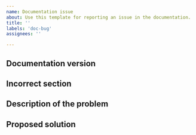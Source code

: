 ```yaml
---
name: Documentation issue
about: Use this template for reporting an issue in the documentation.
title: ''
labels: 'doc-bug'
assignees: ''

---
```


## Documentation version
<!-- In which version of syslog-ng's documentation did you see the issue? -->

## Incorrect section
<!-- Which section of the documentation is wrong? Please include a link to it, if that is possible. -->

## Description of the problem
<!-- Which statements of the documentation are inaccurate? -->

## Proposed solution
<!-- What do you think the correction should be? -->
